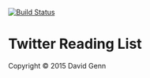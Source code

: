 [![Build Status](https://travis-ci.org/davidgenn/twitter-reading-list.svg?branch=master)](https://travis-ci.org/davidgenn/twitter-reading-list)
# Twitter Reading List

Copyright © 2015 David Genn

